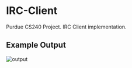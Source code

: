 # **IRC-Client**
Purdue CS240 Project. IRC Client implementation.
## **Example Output**
![output](https://i.imgur.com/VBuRDDu.png)
